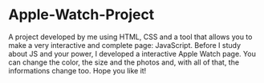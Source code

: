 # Apple-Watch-Project
A project developed by me using HTML, CSS and a tool that allows you to make a very interactive and complete page: JavaScript. Before I study about JS and your power, I developed a interactive Apple Watch page. You can change the color, the size and the photos and, with all of that, the informations change too. Hope you like it!
